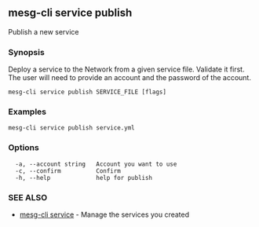 ## mesg-cli service publish

Publish a new service

### Synopsis

Deploy a service to the Network from a given service file. Validate it first. The user will need to provide an account and the password of the account.

```
mesg-cli service publish SERVICE_FILE [flags]
```

### Examples

```
mesg-cli service publish service.yml
```

### Options

```
  -a, --account string   Account you want to use
  -c, --confirm          Confirm
  -h, --help             help for publish
```

### SEE ALSO

* [mesg-cli service](mesg-cli_service.md)	 - Manage the services you created

